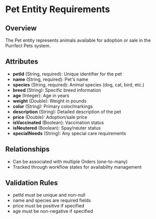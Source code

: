 # Pet Entity Requirements

## Overview
The Pet entity represents animals available for adoption or sale in the Purrfect Pets system.

## Attributes
- **petId** (String, required): Unique identifier for the pet
- **name** (String, required): Pet's name
- **species** (String, required): Animal species (dog, cat, bird, etc.)
- **breed** (String): Specific breed information
- **age** (Integer): Age in years
- **weight** (Double): Weight in pounds
- **color** (String): Primary color/markings
- **description** (String): Detailed description of the pet
- **price** (Double): Adoption/sale price
- **isVaccinated** (Boolean): Vaccination status
- **isNeutered** (Boolean): Spay/neuter status
- **specialNeeds** (String): Any special care requirements

## Relationships
- Can be associated with multiple Orders (one-to-many)
- Tracked through workflow states for availability management

## Validation Rules
- petId must be unique and non-null
- name and species are required fields
- price must be positive if specified
- age must be non-negative if specified
